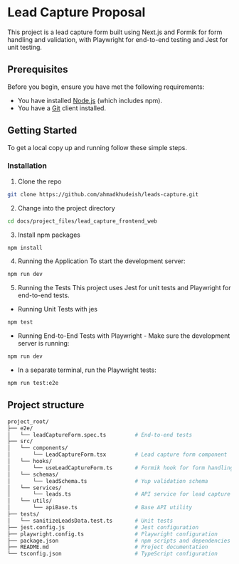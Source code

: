 # Lead Capture Proposal

This project is a lead capture form built using Next.js and Formik for form handling and validation, with Playwright for end-to-end testing and Jest for unit testing.

## Prerequisites

Before you begin, ensure you have met the following requirements:

- You have installed [Node.js](https://nodejs.org/) (which includes npm).
- You have a [Git](https://git-scm.com/) client installed.

## Getting Started

To get a local copy up and running follow these simple steps.

### Installation

1. Clone the repo

```sh
git clone https://github.com/ahmadkhudeish/leads-capture.git
```

2. Change into the project directory

```sh
cd docs/project_files/lead_capture_frontend_web
```

3. Install npm packages

```sh
npm install
```

4. Running the Application
   To start the development server:

```sh
npm run dev
```

5. Running the Tests
   This project uses Jest for unit tests and Playwright for end-to-end tests.

- Running Unit Tests with jes

```sh
npm test
```

- Running End-to-End Tests with Playwright - Make sure the development server is running:

```sh
npm run dev
```

- In a separate terminal, run the Playwright tests:

```sh
npm run test:e2e
```

## Project structure

```sh
project_root/
├── e2e/
│   └── leadCaptureForm.spec.ts         # End-to-end tests
├── src/
│   └── components/
│       └── LeadCaptureForm.tsx         # Lead capture form component
│   └── hooks/
│       └── useLeadCaptureForm.ts       # Formik hook for form handling and validation
│   └── schemas/
│       └── leadSchema.ts               # Yup validation schema
│   └── services/
│       └── leads.ts                    # API service for lead capture
│   └── utils/
│       └── apiBase.ts                  # Base API utility
├── tests/
│   └── sanitizeLeadsData.test.ts       # Unit tests
├── jest.config.js                      # Jest configuration
├── playwright.config.ts                # Playwright configuration
├── package.json                        # npm scripts and dependencies
├── README.md                           # Project documentation
└── tsconfig.json                       # TypeScript configuration
```
